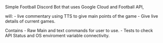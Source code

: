 Simple Football Discord Bot that uses Google Cloud and Football API,


will:
    - live commentary using TTS to give main points of the game
    - Give live details of current games.
    


Contains
    - Raw Main and text commands for user to use.
    - Tests to check API Status and OS enviroment variable connectivity.
    
